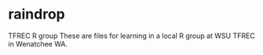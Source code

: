 # raindrop
TFREC R group
These are files for learning in a local R group at WSU TFREC in Wenatchee WA.
